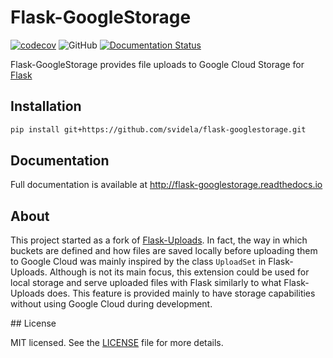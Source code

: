 # Flask-GoogleStorage

[![codecov](https://codecov.io/gh/svidela/flask-googlestorage/branch/master/graph/badge.svg)](https://codecov.io/gh/svidela/flask-googlestorage) ![GitHub](https://img.shields.io/github/license/svidela/flask-googlestorage) [![Documentation Status](https://readthedocs.org/projects/flask-googlestorage/badge/?version=latest)](https://flask-googlestorage.readthedocs.io/en/latest/?badge=latest)

Flask-GoogleStorage provides file uploads to Google Cloud Storage for [Flask](https://palletsprojects.com/p/flask/)

## Installation

```sh
pip install git+https://github.com/svidela/flask-googlestorage.git
```

## Documentation

Full documentation is available at <http://flask-googlestorage.readthedocs.io>

## About

This project started as a fork of [Flask-Uploads](https://github.com/maxcountryman/flask-uploads). In fact, the way in which buckets are defined and how files are saved locally before uploading them to Google Cloud was mainly inspired by the class `UploadSet` in Flask-Uploads. Although is not its main focus, this extension could be used for local storage and serve uploaded files with Flask similarly to what Flask-Uploads does. This feature is provided mainly to have storage capabilities without using Google Cloud during development.

## License

MIT licensed. See the [LICENSE](https://github.com/svidela/flask-googlestorage/blob/master/LICENSE>) file for more details.
